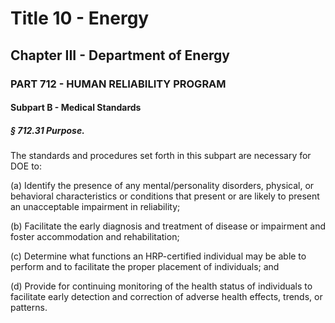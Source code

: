 
# Title 10 - Energy
## Chapter III - Department of Energy
### PART 712 - HUMAN RELIABILITY PROGRAM
#### Subpart B - Medical Standards
##### § 712.31 Purpose.

The standards and procedures set forth in this subpart are necessary for DOE to:

(a) Identify the presence of any mental/personality disorders, physical, or behavioral characteristics or conditions that present or are likely to present an unacceptable impairment in reliability;

(b) Facilitate the early diagnosis and treatment of disease or impairment and foster accommodation and rehabilitation;

(c) Determine what functions an HRP-certified individual may be able to perform and to facilitate the proper placement of individuals; and

(d) Provide for continuing monitoring of the health status of individuals to facilitate early detection and correction of adverse health effects, trends, or patterns.
